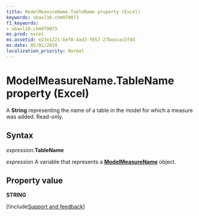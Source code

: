 ```yaml
---
title: ModelMeasureName.TableName property (Excel)
keywords: vbaxl10.chm970073
f1_keywords:
- vbaxl10.chm970073
ms.prod: excel
ms.assetid: e23e1221-bef8-4ad3-f057-27beacac5fdd
ms.date: 05/01/2019
localization_priority: Normal
---
```



# ModelMeasureName.TableName property (Excel)

A **String** representing the name of a table in the model for which a measure was added. Read-only.


## Syntax

_expression_.**TableName**

_expression_ A variable that represents a **[ModelMeasureName](Excel.modelmeasurename.md)** object.


## Property value

**STRING**




[!include[Support and feedback](~/includes/feedback-boilerplate.md)]